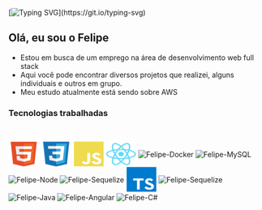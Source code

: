 [![Typing SVG](https://readme-typing-svg.herokuapp.com/?color=&size=35&center=true&vCenter=true&width=1000&lines=Bem-vindo(a)+ao+meu+Github!)](https://git.io/typing-svg)

## Olá, eu sou o Felipe

- Estou em busca de um emprego na área de desenvolvimento web full stack
- Aqui você pode encontrar diversos projetos que realizei, alguns individuais e outros em grupo.
- Meu estudo atualmente está sendo sobre AWS

### Tecnologias trabalhadas
##
<div style="display: inline_block"><br>
  <img align="center" alt="Felipe-HTML" height="50" width="60" src="https://raw.githubusercontent.com/devicons/devicon/master/icons/html5/html5-original.svg">
  <img align="center" alt="Felipe-CSS" height="50" width="60" src="https://raw.githubusercontent.com/devicons/devicon/master/icons/css3/css3-original.svg">
  <img align="center" alt="Felipe-Js" height="50" width="60" src="https://raw.githubusercontent.com/devicons/devicon/master/icons/javascript/javascript-plain.svg">
  <img align="center" alt="Felipe-React" height="50" width="60" src="https://raw.githubusercontent.com/devicons/devicon/master/icons/react/react-original.svg">
  <img align="center" alt="Felipe-Docker" height="50" width="60" src="https://cdn.jsdelivr.net/gh/devicons/devicon/icons/docker/docker-original.svg">
  <img align="center" alt="Felipe-MySQL" height="50" width="60" src="https://cdn.jsdelivr.net/gh/devicons/devicon/icons/mysql/mysql-original-wordmark.svg">
  <img align="center" alt="Felipe-Node" height="50" width="60" src="https://cdn.jsdelivr.net/gh/devicons/devicon/icons/nodejs/nodejs-original.svg">
  <img align="center" alt="Felipe-Sequelize" height="50" width="60" src="https://cdn.jsdelivr.net/gh/devicons/devicon/icons/sequelize/sequelize-original.svg">
    <img align="center" alt="Felipe-Ts" height="50" width="60" src="https://raw.githubusercontent.com/devicons/devicon/master/icons/typescript/typescript-plain.svg">
  <img align="center" alt="Felipe-Sequelize" height="50" width="60" src="https://cdn.jsdelivr.net/gh/devicons/devicon/icons/mongodb/mongodb-original-wordmark.svg">
  <img align="center" alt="Felipe-Java"   height="50" width="60" src="https://cdn.jsdelivr.net/gh/devicons/devicon/icons/java/java-original-wordmark.svg" >
  <img align="center" alt="Felipe-Angular" height="50" width="60" src="https://cdn.jsdelivr.net/gh/devicons/devicon/icons/angularjs/angularjs-original.svg"  >  
  <img align="center" alt="Felipe-C#" height="50" width="60" src="https://cdn.jsdelivr.net/gh/devicons/devicon/icons/csharp/csharp-original.svg" >  


          
</div>
          
